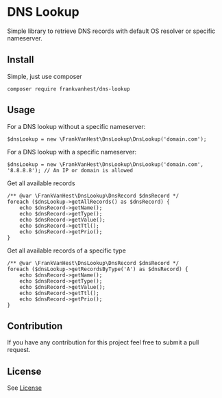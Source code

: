 # DNS Lookup
Simple library to retrieve DNS records with default OS resolver or specific nameserver.

## Install
Simple, just use composer
```
composer require frankvanhest/dns-lookup
```

## Usage
For a DNS lookup without a specific nameserver:
```
$dnsLookup = new \FrankVanHest\DnsLookup\DnsLookup('domain.com');
```

For a DNS lookup with a specific nameserver:
```
$dnsLookup = new \FrankVanHest\DnsLookup\DnsLookup('domain.com', '8.8.8.8'); // An IP or domain is allowed
```

Get all available records
```
/** @var \FrankVanHest\DnsLookup\DnsRecord $dnsRecord */
foreach ($dnsLookup->getAllRecords() as $dnsRecord) {
    echo $dnsRecord->getName();
    echo $dnsRecord->getType();
    echo $dnsRecord->getValue();
    echo $dnsRecord->getTtl();
    echo $dnsRecord->getPrio();
}
```

Get all available records of a specific type
```
/** @var \FrankVanHest\DnsLookup\DnsRecord $dnsRecord */
foreach ($dnsLookup->getRecordsByType('A') as $dnsRecord) {
    echo $dnsRecord->getName();
    echo $dnsRecord->getType();
    echo $dnsRecord->getValue();
    echo $dnsRecord->getTtl();
    echo $dnsRecord->getPrio();
}
```

## Contribution
If you have any contribution for this project feel free to submit a pull request.

## License
See [License](LICENSE.md)
